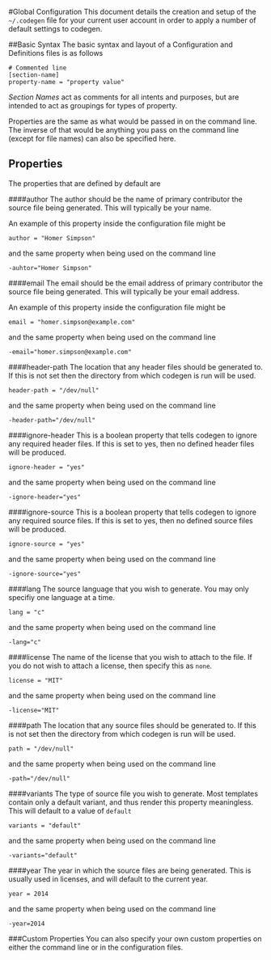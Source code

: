 #Global Configuration
This document details the creation and setup of the `~/.codegen` file for your current user account in order to apply a number of default settings to codegen.

##Basic Syntax
The basic syntax and layout of a Configuration and Definitions files is as follows

    # Commented line
    [section-name]
    property-name = "property value"

*Section Names* act as comments for all intents and purposes, but are intended to act as groupings for types of property.

Properties are the same as what would be passed in on the command line. The inverse of that would be anything you pass on the command line (except for file names) can also be specified here.

## Properties
The properties that are defined by default are

####author
The author should be the name of primary contributor the source file being generated. This will typically be your name.

An example of this property inside the configuration file might be

    author = "Homer Simpson"

and the same property when being used on the command line

    -auhtor="Homer Simpson"

####email
The email should be the email address of primary contributor the source file being generated. This will typically be your email address.

An example of this property inside the configuration file might be

    email = "homer.simpson@example.com"

and the same property when being used on the command line

    -email="homer.simpson@example.com"

####header-path
The location that any header files should be generated to. If this is not set then the directory from which codegen is run will be used.

    header-path = "/dev/null"

and the same property when being used on the command line

    -header-path="/dev/null"

####ignore-header
This is a boolean property that tells codegen to ignore any required header files. If this is set to yes, then no defined header files will be produced.

    ignore-header = "yes"

and the same property when being used on the command line

    -ignore-header="yes"

####ignore-source
This is a boolean property that tells codegen to ignore any required source files. If this is set to yes, then no defined source files will be produced.

    ignore-source = "yes"

and the same property when being used on the command line

    -ignore-source="yes"

####lang
The source language that you wish to generate. You may only specifiy one language at a time.

    lang = "c"

and the same property when being used on the command line

    -lang="c"

####license
The name of the license that you wish to attach to the file. If you do not wish to attach a license, then specify this as `none`.

    license = "MIT"

and the same property when being used on the command line

    -license="MIT"

####path
The location that any source files should be generated to. If this is not set then the directory from which codegen is run will be used.

    path = "/dev/null"

and the same property when being used on the command line

    -path="/dev/null"

####variants
The type of source file you wish to generate. Most templates contain only a default variant, and thus render this property meaningless. This will default to a value of `default`

    variants = "default"

and the same property when being used on the command line

    -variants="default"

####year
The year in which the source files are being generated. This is usually used in licenses, and will default to the current year.

    year = 2014

and the same property when being used on the command line

    -year=2014


###Custom Properties
You can also specify your own custom properties on either the command line or in the configuration files.
